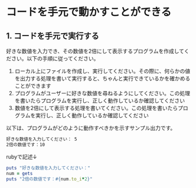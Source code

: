 # コードを手元で動かすことができる

## 1. コードを手元で実行する

好きな数値を入力でき、その数値を2倍にして表示するプログラムを作成してください。以下の手順に従ってください。

1. ローカル上にファイルを作成し、実行してください。その際に、何らかの値を出力する処理を書いて実行すると、ちゃんと実行できているかを確かめることができます
2. プログラムがユーザーに好きな数値を尋ねるようにしてください。この処理を書いたらプログラムを実行し、正しく動作しているか確認してください
3. 数値を2倍にして表示する処理を書いてください。この処理を書いたらプログラムを実行し、正しく動作しているか確認してください

以下は、プログラムがどのように動作すべきかを示すサンプル出力です。

```bash
好きな数値を入力してください： 5
2倍の数値です：10
```

rubyで記述↓
```ruby:test.rb
puts "好きな数値を入力してください："
num = gets
puts "2倍の数値です：#{num.to_i*2}"
```
